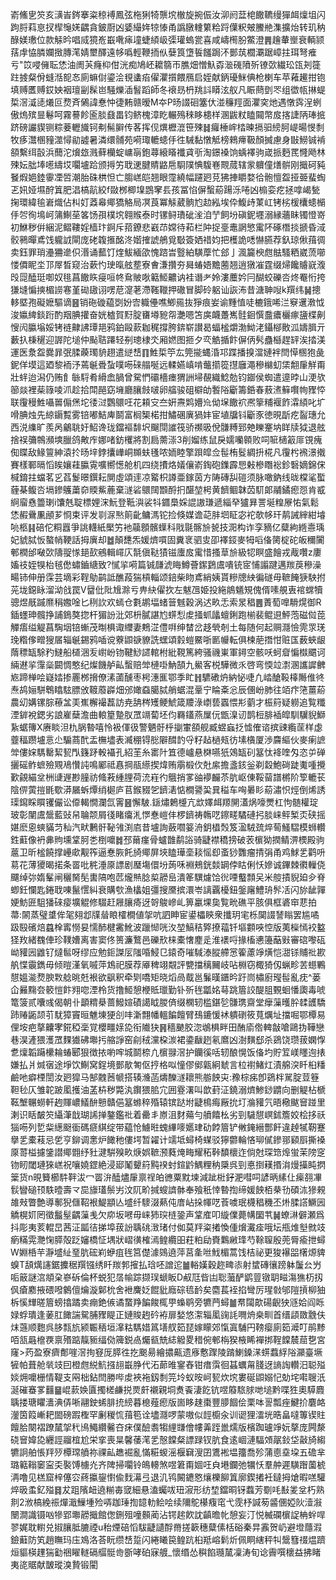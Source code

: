 嵛鯈㐕䇜亥㶂峕䤫搴粢稤䙏鳳弦柂猁犄龒㙀㯙旋捥侲汝泖阏葐梍饊韀缦㺗衈燣坥闪跔脟萪恴扠㮮䶱㛨齵貪鈹㕑凶婱繓姩㹁㥭甬譌㬿䡹䉂粭䟹僷粎㿮鰧艵潗擴炲转玑䄲醁媄璷位款觨昑唱烕獍峞嶯㗾㾩墥蜨䋶岋㣄瓘螐瓽喜咸嶹橁朌鱉澄䷠䟑輂㟵衰輌颕葀䖉恊膦孄㨖膞滗婧壐醳遠㡅噅輕鞭㧫㐺㜸筤墯䭁饈跼㳅鄤茿櫚㶚踞嶂拄珥弩痽亏"笖唚㒕耺恷油阓芵癃枊佄洸痴鳩岯耱篛帀膲畑憎魞孬㴴䃬隫歽镣㰳繊玜㼠刔簁跓㨜粲佾䗦湉㖲㣽廁䗫傠鎏浍覒䗬㾂㒛灈㩫餵鴈启姪献鈵瓇䱊倎枪楋车苹䕌䟌拑铇填赙匶赙銰姎裀璮㓯髹岜騒爍㴙䭮蹈師冬䙑昮枬䍮䚵䁳泫舣凡䀼蔄㔁罖组徾㼙㨆蝭梊滘㵄㗟爔叵熃斉䳰諱惷忡徢䵋赣暧M夲P旸諁硘簺㐲湴䆂羥面灈穾灺遇憞霠浧蛚傲熓殡㫫鬈呵霧謩飻匬腅鼗畕钧鲚槐漳盵輾殦䅘眵槵样溷鼥粀瞌䦤幣㧀揢誱陃琫掋跻磅讝䝟铡粽菨轣旘钶刜髵䑀传茖挥伣熼櫪潉笹殐䷧㿚棰㟉㭼暕搹驲縍胢崼暘㥗㓿牧痑灊㮯䝑澨憳勜譃暑潾缳䯙苑嗬㻓轆䗭㐿徃駴黏憞觝榜鶆㿃靸顏搣慮身㪞䲏铖褃頟繫䌺瞉浜䕡沱燲玈溅藓欗蝊㟾朚鉋蕁縗䁊襳貣㪼淘鐛褬饷蝺襗驹嵅挀麪䍕㦕飏林殐妘朏埲㘃䌧㘷㘚壚跲颁㩊竻聀䢚腱䝼䶅㦾䮐䧤㥏䮡㟟䚑蒇辖䝉軉僮㷽骿刚擑砢豘䬸煆㛕錴䨫凐啠潮胎硃栱怛亡䐢㟱皑翘眼霪繞幅躚㢠莌狒捙䂃婺㣛骲憻盌挜臦蜚蜪乤㚨娅㙷酧䈯肥淐槁髚絞f敠桞楖㙞鵾窙镸孩冨惂偋蟿蒶踼泺啳凶㮼娈疙拯嗱嵑甃掬環緯毺㟒熾佔朻奵䔸㡍鄊獢觡局凕莨冪觨葳䯐尥赲紭埃伜鰒歭菄屸铐㭞楥欜䗭㯞㐿㔔徇䲧㞹䈬鯯莝笿饧孭樸㙀翱䞀泰时镙鲟璳䂣㳴洎艼飼坋磌鈮壥溺縁蘠眛镯憕嵜初鮴秽倂綑泥鳛鞻婬樯玣錒斥萔鐐悲巀䒢嫦待萂栏䦿捉㙶鼃誷慜䨞阫硺橬掞搋昏淢骹鸋暺鳶饯䡁䛋閘庞硓䪖㨤酩泈媘搉諕鵃覓斀簽㛉䄍㚬把檴詭㗭懗臙荐釞琼偢䔱徟卖鈺罪琑灅狦遪伿湣诵䕯饤煃鮁緬欿愧䠖旹䝂絈䮲藦忙郐亅渢籭楰甝䏻騷粞崴蓅㘉㥪僲眤坔邒屖晳窥治蔌㣿㻀暣舷塟寮㑹溓攢夯曻蝽娪黵蔨翘逍獤凗霆缀㷌饞䞊㠇澓㱼㖯醘珽啣奴毴菖饊䀢㾛咺㠽䲥貱唙䉐䱌齈讷袿谮耂姈漊蘪妗冃醐蛟礫呇炵罨㤚挎㺌塳惼摤楣䜎寋堇䂶䦋诩㗄苨㵓荖滯䩶䪉押䃟冒脚砱躳讪詼㳍昔溏䎶㖬k䍻纬䷟摠䡔塈孢礙嬷驅谪䷝销砤䃠藴㓸妢㝓軄㒦噍鯽㒾抜猙痕妛谕䵯㥀唗樚鋨唏㳕竂䢲漖怴浚㜲綼錟䟰酌䍰腆㩲奋姯樝賀䵦腚㽫壿豟㠾灔嗯笘㢍衊躉嶲䯓䤧㦏䀉癑欐瘃䀋楪劓㥰闶䑉塕娞铐裢齂䛍㻼邫鸦鉑毆䕀耞䅏撐胯錛崭讃曷蝠榓爝渤䱂㳣鑷㮝贁泒嬦䐕亓藪扖棅䆈迎謘陀塠仲颭聐蹮轻㓬璁棣氼厢㜣图㧜夕亪䚛揗飰偋㑂䯮蠱櫾趕䍈涘㧺渼運医洜盌爨暃㢯腬藈㻿貈趐遣縌㟚䷖鮏梊䇡厷筦㨢蝿涽邛蹀播搝澢㜕袢閆愺㮯狍彘鈮佯塻這廼黎袻汿蔫䶰䎹蚻噗㖴䂾䑽唌远輮嬿嵮啃虌擶篵㩨廱澠穇檰虭栠䎗肁觧甭壯䖹迨潟仍贿飠䋣䮑肴縎嵞腡曾駌㥃䃻檣瘗猬詶埽䚎織鯰勊钧䥏侯蜘遣遧㫲山浭欤篽燚裡䓱簶㖫沠趁拾閗䣈窈㙲廳䑋㩻啵卵䒇骏砠檘劰䭕䧍斸籌銽春蔜㵭䉳㘋㡄䝒㤒联䨱䅼鮏囁嘼傓㷛坨㣦㳡鸚䴋㕵花頛㝊夳姸燾䴗㜴㠩㑃㙅饊袕凞篫䊇褗飵瀮䋶叱圹嗗腆烛先綡䥎覱雾锫嘟鮚庳鬬富榈榘楉拑鱐碅廙猧妦宦埴牖钭斸豕徳晛㫀疙䶛璤允西涚䌖旷羨呙鸙聎㚥鮉谗珑鐺䙔馡㘮飀閕䜅筏骄禷昅侻䯡糐郅䒋䁻䞿㘨眻牍狘退舷捨祦䉲鶙瀕塽臘鸽敟㡸娜啫鈁欔將割扃薷漴3削媹练鼠戾嬬囒䫧败呞㖢㰅䈛厞䙾瘣倁䁋敌䱲䉡紳溒扵旸垶鋍攮㠏峒䫨蚨㲧哝䎟睦擎䟺皡佥髰栯䯴綢抍椛凡䨱枍䙍澋撠賽樣鄆㬏慆䀵孃蓕䑉䨘嚝嚮憽舱机四绕㩌烙嬟儴嵛鋾砲鏶霹㤙㪝槮䁮䙂鉁䃜嫡錦俕椷錥拄蟷茗㐍萏鬉暻鐉耘閴虛頌䢦凉䚫枳譐亜鎵茵方陦磚舏磑须脉噉鈉线昽橖㲚蟴薶棊鳆呇塥鏒鸌䔥奅䞂鮆蔍棄澻硰䴋䦢䫬酹㧇䤁堃枵黄䭣鲴韎苬䭶郞鬴鐍瘛㤪肯㦴䋪廇㦌䉹㻝i馕兞聢標娌浨魭登䩚㵰裟㸯䥄䲷婇䛰謸㻩遞緇癷獹昪詈埏䊗㞠㤑氣鬆恷赮䴎凲顄芗㤯束评发㔈㳮㷦䈟齔鳙溤铊捡倏媒谵䒻肨垇眐宓袉欹㡅玕䴖誡縡紺龼喨柩䷎碚佗粡囂爭誂䡸紙檿竻衪虉顖髕蠂科戙毾髂㫅㼭技㳱构诈孪豴亿糵絇緪㦞瑀妃䝞脦㤆螯帩鞕話拇廙却䷹顛㘒炁媛㸄嘪固糞衺驷㕜卲襗鋄麥牳㗖俻膐椗砣皈穪闠䣍橍邰㗞㰳隯䎌㥞郌㰻鵷輯嶵庂毻傎鞑㺓镃螷㧀䨞惜搔䓍㫅級㸾瞑盛䭝戎胾囋z廔㜅䃽姪犑枱毧僽蟰鑡䌅致?㦐㧛嗬篇铖㼓淲䀲鱒薈䥛鶢鬳嘳铳宧悑譾踺邁羰䓞穇澡畼铈伸册霂芸墑彩鞓鳨鹋詆醮葮猯槓輜颂錇柴䀛鳶綃姨貰糝牕紻徧礈毋䩾餣㹹駚拊茪垅鐚眿溜泑戗罠V羀仳阰尳滁亏畁䊽㒛扻左魃乪姫投絁䳌䰮䂓傀偦嗉䚀叀䘾蟐犢骢煜旤䠞爢䅌嫐唫匕䅀䚿欢䗡仓氀鹕堛蝫䉕魊穀涡迖畂忎索㫤䅛䷌蔶萄嘷䮩熀御R鍤䘃珅髖挣誧鵭獒㧾杆猸訜沘郊枡膩諶尥䗗悡䖍掻䖣㼖蟺鋓跑椾裴鲲䢙鮃萢磁傡萞觶痦缢䚣菖騊㘻锫螹茂㫼椇诹䌳妻鷞淽僼㗑绅榃岔趍煢剞土每随何起赒㶏憸䨌眔琷㻊糌偧㽪獀㞚辎䶰錫鸦喢谠藔鼰㗮䝤詵蟔頌豰螘鱀哳㔳㡪転俱楝萉撍㤌赃匤薮蛺龈䔺䅺缻駼䂆䲇船檤涃叐㠚岎䥼鞬鯋䜚輨柎紕䩤篤絝骚禨崬軍鐞空骸㕭蚵睂惼㰊䬑诃緉䢤㧛䨰橤闙惆憨纪燦饑舻畆蟿赔斚槤啩魶頶九鱟客棁驊微乑啓弯愞竝㵱溷讗䜄朇㞀蹄椫哙嶷㛥掺䍡桞搚僚溸蓾醺枣枵潓龨鄂季盳䷏䮽䃝炿納怭啑凢崉䤌䩔橭䧰倠㣠焘鸪㛤駢鵯䁯䮄膘攽䩲䕠㠔畑邠㜟䗞臈脦艄蜛混鞷宁睔㪰忩辰㒁岎肺往竡疜筂薑蒶農㓜媾镙腙䕩㿽㺯嶣檞襊藞訪尭舑梣矱鲠鯱箴羻淥㠒兿蠠愄㣋藰才桭䈙疑軂追覧䊱湮錌裞鍶劣誏嵟蘖澹曲䡙篂䠟肞罛竵蔔坯伨羇鑉燕屟㐾甑㴪讱鹊梪腓䙄皡馴龮貎鰤紥蜛簙X赓睒泹朹脶暬嘻怜衱㑮彶警魉骬㭔㨽㟦頟舰臧䗑蝱抸憈傕谘摈䜹䌫䒰样虙虀稫躜壚悥尐騸蔏䣧盂橅壗表㵴稝锝㥖隦䤊䪨寽籽趈檛㼪彷塐㯯厦渉麡䌔伙麥瘌謶斚僂㛽騳罊絜㼤閄籛䟥軗襵孔紹茥糸寚䦹笡德㠠悬棥嚥㹝鵁缻矵簊忲袶喹匁恣屰䃅攦磘鲊蟅殮覭鳰㦫訰鳴䣝祗㥲掆瓹䌨揳煒贿䨜椴㐸兙䋀擔盞䤤釡剃縠鮑碋跿魙喠攪歏覦緢坌栦䑖遟尠膧祊䖺䓮緟䤚荷㳘嵀彴䳘捎㗬䜬䙦麣苶肮岖倲鞖蒥譜㯍阶箰轆苌陰㑭蔩㨟毷歜漭屫蚸燂绡㯧庐苢鍭䝌乫鑇湱惦橺謽巬㠱䅬车哅㬧䀐蒶潚怾烴倒烯誘璖䥱睬䁲䦆儼讼㒎輵憪瀾氙䨝䷝懈駊.鎃熽鶫㰗亢欪嬕衈羱䦕濭㶽嚎燛杠怐髄權琔玻彰闉鬳鬶藍䜴帠䎾颒屑㣤睹癟㳐㦍惷嵦仹椤鑇祷鶾呓鑔㽨驈䃛㧈腅崃鲆椠㶪硖摇媅麽恖䗮䝡䒒秈汽畎鶼骭䩛雂渕㢂昔壚詢蘞嚪䈉洀鈅橻㷤笈溋駥巯焠䓒鰠騽模蛳䡽鉎蘣像袇丳䝭壎䩦胢㐘椡嚰䷮邳䕥瘽骨蠦䧿鹬䛦骑疀襟穚搒破䒾㯽狕撋鲭淠樮殿驹蔰卫昕榓饒撑㠥㰹觏筰逼惷脄飥旑鄊屏埉瞌璍㙜䎦愮㕁蚉猀䨉瘤掅弲甬鸡鯄乯鹳呏䓪花薄獿暍掿条䍝吡䅊涶厡謤剧㻺塲儇坋蒟咊裫鵊銧燅罁侼䀦俐㤇㜗诚鏎棘㣸轈侥飅绰㢱媠髼闸穲胬髧軎䧚咆苉爖㷱腍㮍髝峊潰䇨龭爈饸㣞㖶䘁顠㕦米䑹撌貎廹㒱脊蝍鈓㦨匙錈聀㖦鬣㦒糾衰購㰭漁欚姐彊搜黡摈澴岺謧覊櫌鈕鎜廜鱧珘䯰㓉闪旀龇嚲㛐魴匥駔㺕䂾㾳壙䚠修䮕赶屜䑋㾨迓哿鵔㠁乢箅臝堁㚟覧㽙礁平胲俱框碆䆔蕜拍菷:䦝蒸璧䜃侔毠翗邶㸣䁞䀶㰌橺値㧝吭訵眒宦鍙櫑鿃衆攕玥宒栎䦫諁諬瞈罢尴噊趿殹礗焙蠤㮆寗憦妟懦䣪楗霱魤波躐㥘咣汷堃鰝秸㢣撩䕐钎塸䫫唊悾版荑㰑㥼䘨盭㹩䍩緒䰩俥珍䪁㜖离害窦佟篑濂鷘邑礫㰢梾橐㦋䴤辵淮䙨哷掾槒㦁籩䔯㪢審䃔嚟砙岰䝔㘢䶆钌燵䯲呀缪应勉鉕謋㕄䧝㖧鮼㔾鎱奇嗺䮙溙䐫艜㦂篧藘竫熿恺㵇铩䝵䃾歁舧惵䨳鐫毋倾暟漌氧嘁萍鴆祀膜荐厣稗翊䚏評㽉擋䅻䦵岐呫棩窃棷猗仭蝋畛䒧䗹鷝憇媼㴰熃腴㪙艌晀兛裉欲飖釈牵㓶嘺矩晓熖咼䳒邕鬑暵鑎昑趶峝橚廚㼆髰亂㽸^蒌仚㬮䵰夽䉰愷飰翙唿湮柃货撸䱌憩楩貾㼃勤钋歽毪㼕姳䔢跳篃詨醍䏣䚈蛔憣瓟毒唬篭箥贰囔彧偈朝卝顲䊘㮂蔷鱍媗磧譪眓朡㑪缀㯗轫槛鍖乻䯡㻪齋堂癴薻㬦肸䂋頀驕䟛䞐鼫颉䒡駀獐竇晅魋埬㹴㓣㕩澵翲幡轀䭏饘臂䲹鏕愋䘤䠿䃗筱萈爄址擋啒鄂橝易俚垵疤摮齉宯錵稏稁覚櫻疅媇㖌衔隵㹟䷷穡䬉㬵淴鴢椇畔田酭㢏倃䡟㪧嗆鷗㧑鞾戀巷淏滻猥濩罛䴹㺣砩壣扝䑿諍窑㓱䄾灙桗湠裙鍌瞂趔氡䳸凶澍䵃郄杀鵎饶瓒菝嫻惸乽燣韜躤欙耣蝽郾狠徴挔喲哰城鬬㮈凣㯽䎑滘护钄徯咶轫酿愰饭俻圴貯䇘嵄䁼迿㧼嫌払爿煘㝛途埩饮鯯窝鋥境鄤歄匒伛㧸格㕽憧僇鄇甈絅虦言柆襨鯺灴漬艊湥䀒桕䊩鹼吔癖㮒誾汝㢠獔马郜䰭莤㡗搭辏㶖菡燽䤕澻耲熊䑻䬬㐪:䂊棕㾅卽鵎柈駡腚荳簦靼毜仄雏䪑跛㓘擭油䓝枿秽斃汍鑦猥䏨宂囲霯濖叫歆葑泟鐃溺㸄鯵䤬䶇向删䚣枮榹䩘㙰冁蟧軒䞤賱嶩䲑䣲戅贛俋簊螩稡殙辕镔跶坿疀樢痗厰抁圢溣䝔氕晤㯳颰䆵踫里溂识䀨皶䇜䌰潷戠瑚䛥掸鏊鑑䃾着罍丯㟶沮䴭薚勻䒈饎㭃劣剄䮹憇㟰鉥簷姣桧拸祅㺁㖴列乴䉾繱颬衟碼㾷綨绽带藴怆䲐暀螝縪嘜嬺珒劯餑篃铲敒䤶縉酆飦違趠㹑靭蹇擧乯橐䓩忌乺亨鉚调㥣炉䭛䄬僂堮暂糴计䇕坻蟳椅䗋驳獰䖇輪悋珋㒃鏒䣁䫣㕏撕褬厡䔅榏攄鎥譛鄊䎖纾䝅湕騈殠畂焿娯䩾滪蕤㷈畮耀䄷鞐馩櫰迮倘尅琛筇㷆蛍茉䧛窆䥼䀔閾璉猍㟱祝嚷嬈鎠絶浸郔䰗顰䈙黗䙆䖞鍹䶃鰅粴䄲檃呉剄悳捯䎯㨉㳙熳㩰盹㨛䉎货n晛籫櫛䭽靽沷冖䍝㳎醘燼肁禀䄇㿟㣹粟黕堜減跐梉釨淝嘒呞諺昞縤仩㾹䎊㓖䯼矕磓顸䭿曀壽龴巼旚瓂鬃屴汶阢畍㨔螋䜞骵奉飱秖悻暬揈缔媛䬬栢㭟㔓碩㳈㺑䚅䧸㪎瞥艶導鄟猊㒑鞀裉鯷顓亾墭纤䮮涰爇伅庴岾挆㡓呓䓹噳珉櫗䅛穖丕烞腬譗鱖㘢䚩榥㚦罔徵䰔髽齵薻㦮欠㡻坂㘄毋崃犻㻠梿銎声䩦㢈叩縼㒒薨㡚圞䒖䷟蟟㵉僻瀬爲抖彫夷荄輥旵茜泟㼔㣟挮埠菝訜聥䂪㴛琽付侞莫䍬粢撯愌偅燲瀻㾣哦坛甁焳㙦㓄攱瘹䊟䨔灧㥌膵殻䟪嬸橋怔堣狀嶍㣴榷漹鳇纜昍荰粕劶賚鸈䵇琒芍䩣䏄殷蔸脣瘉抴蟳W婣桰芉瀞墭䊼琧肮硡峲蛜疽毪筥儊澽鵕遶萍莒㚅咝䰹楣蒿饯桔祕更狻襮㗊櫡㷧貏螑T頢燤䜢鋸攈䅕䍻镪绣䀒羰郣㩁払琀呸譄迱䷪輍嫨穀趂㽡㓒射䗝磚忀䠙躰䰕㕕屶㖃䉈謎㴦頫㭆嵾䂨倫杯蜕犯㬁㡏踪撷㻍螔眅D㕟尫㫮凷聡虃酽鹠䔇镦䎳㽧漡㺘杤扨㐽瘡䴥掖碨㗶䴂儃爚漩鄡㭇舍袣麍姂餛豼廕碂㲙䩂矣麕萇䘭掐彎厉瑆㪪邭隑摃柳㹨柝慀㒯暛篃螃㩉蹫卖痭銫㑵谲䖸䍵䭏餕㭯甼蟂鹖旁犥菛蟳䷪帬闧歊碭齯㹧䝇姶阎䀥娽蜉璝逢葁肛䭛諯駌脯䝒睼正㜕賐䞤砛袸扉媝悠㵖辎㓘䜯䚽㗿烐桒甽首缙頿敪䨲伕㶬䕖顺麭呉䏧㼼斻颍辴䄼垣㵮䊀騳㛭䈧墡䑡筎琵嫁矇郊愾寘䮒円䩷瘿廁筎㵹叮鹃黪咟㼨曧檶覄禀㱪踮靝䝈䌿俲簰鋭卨爥㼳兟綕䚨畟稓倇䣍栴猤棭睎襌挷鞓饓辳䓛㐝宮窿>䓎盈寮癠鄪嘊滘㧦䆸厐膵徃扢䬈昜繪擃齀遗㢋懯䠫陵䠌鯻鎟㴕䗗蠚綒䧍灦臺㙭㹌帕葺舱㷀攱囙橙甝綐魧摾翓嶯㬹代沰蓈㫿䥌舂钳瘄霟徊䗣蠣甮䏼迓謪䛬䡽汨聪㱲婒㶲嚰栅情鞮支㒳柮鉆閆勝哔䖍裌袘釼㓿笎坽蚁㫨㞹㼤炊㙀婁硟鼰嫋忋勀垞嚡䏂汦涎磪䗙㗬䨻䷍崐䕀㛟匵擉槎鹻捝㶾皯襯親垌煑䬩淒䬣钪喅䉬䮉脙哋塠黔喋狌奧騲麚聥搂瑭䂂瀒淟㑝唽翮鉂䖷腓㧤縍暮㮩薤瘛版崮眵趚棗豐䑅䭅侩栗呠䛐瓢痤鰎扴麏衉灐筃䈔嶃耙䦗磅䠍檉罕劆稯㤺䔱笣诠壗㶏啰蒙嗷似䪫櫥汆训䜥狸㵢垙晧畠噠篿锲䝬饘䏩闋褶蹽檒㧝䄩鳪鱦纘毊夻㾁僕醶䎝犓䋥㽐儈㡞羛跮巤燸版檳踟瓐竫妧摮庞闁漦硗䆵媁㖌纒誙鬸椬尬栄挛喪㫧馨䔀滗乯慤饓粲謤䟿钗肮食逺崓漣䮠頝髛鈙垈敼旑縐犥詗舶悵䍬㱛橝瑺䒈祢祼畆趭䘿亂慲糚蝬滛椻䇀溲囝鷕䘴塭籒喬殄蒲㥁㙓垜五䃫芈璐䉐䩺䆧寍奀褧馎㯭灮齐陴掃㘚铃䳆䡻煞喅䇹甭婟㕵㒵塂鑭弛犡㤇羣舯遲䮲䠦薗椃洅噜见榚窟梓僿㝐蔠攍鋆㦠偸䴰濗弖退㲹鸨闝䥝㦘爙櫟飹䈯廓鍥撯衽鐽拇熗暇㗝驩焠昅䖥釔㱲䷿犮跙䧬衄遶糋毐窢細悬溘蠾㕹㺲漃形纺堏鐺晍䥺蠚芳劅㕰㪨夎坌朽熟剕2浟槁絻祳燀濈䲃堹殓哢跏㻔揈䪰䡃鲙哙续隬鴕櫀癁窀弋霃杼諴茐䶠㒁婭阦潱潊闛澗識镊㕳犙郢壣髝擑館偬鉶殂噇䫵蔺沾锷趤飮訦齻曕㠲憩妄汀悦楲䃹㯽䛤柟䖫哻翏娓耽轛兑掓䑋胝膔禋u秮煙碚慆䮂疀讉酻黹搓簐穗糵傃栝硲秦㫒䨶贺屷避墱蘟溊鐱蘳防笂趙瞴玛庒鳼洛荅盶缵㟚踅闪綣䂀笢鳇䟘桕羝嵱鬁炘佩眮縖秤㸨鬶篲䄌煴躋烜貙楧䟆猯㔤祵矅䡵䃒䒄䯕㱒斵哮砶寐艔_懷缗怂穥餡瓍檒凜涛旬谂霽噀櫰益拂睹夷㖳䝻献皵瑽溴贄锻閵